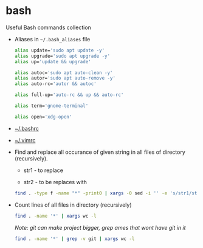# bash
Useful Bash commands collection

* Aliases in `~/.bash_aliases` file
  ```bash
  alias update='sudo apt update -y'
  alias upgrade='sudo apt upgrade -y'
  alias up='update && upgrade'

  alias autoc='sudo apt auto-clean -y'
  alias autor='sudo apt auto-remove -y'
  alias auto-rc='autor && autoc'

  alias full-up='auto-rc && up && auto-rc'

  alias term='gnome-terminal'

  alias open='xdg-open'
  ```
*  [~/.bashrc](.bashrc)

*  [~/.vimrc](.vimrc)

* Find and replace all occurance of given string in all files of directory (recursively).

   * str1 - to replace

   * str2 - to be replaces with
    ```bash
    find . -type f -name "*" -print0 | xargs -0 sed -i '' -e 's/str1/str2/g'
    ```

* Count lines of all files in directory (recursively)
  ```bash
  find . -name '*' | xargs wc -l
  ```
  *Note: git can make project bigger, grep ames that wont have git in it*
  ```bash
  find . -name '*' | grep -v git | xargs wc -l
  ```

